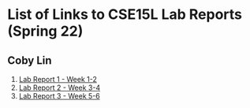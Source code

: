 # List of Links to CSE15L Lab Reports (Spring 22)
## Coby Lin
1. [Lab Report 1 - Week 1-2](https://cobylsy.github.io/cse15l-lab-reports/Lab-report-1/lab-report-1-week-2.html)
2. [Lab Report 2 - Week 3-4](https://cobylsy.github.io/cse15l-lab-reports/Lab-report-2/lab-report-2.html)
3. [Lab Report 3 - Week 5-6](https://copylsy.github.io/cse15l-lab-reports/Lab-report-2/lab-report-3-week-5-6.html)
